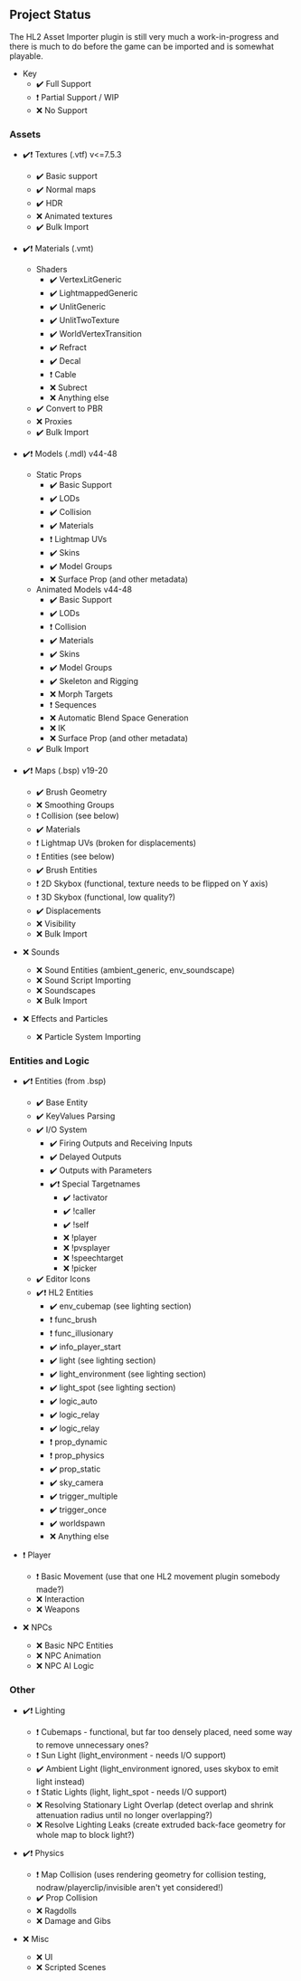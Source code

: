 ## Project Status

The HL2 Asset Importer plugin is still very much a work-in-progress and there is much to do before the game can be imported and is somewhat playable.
- Key
	- :heavy_check_mark: Full Support
	- :heavy_exclamation_mark: Partial Support / WIP
	- :x: No Support

### Assets

- :heavy_check_mark::heavy_exclamation_mark: Textures (.vtf) v<=7.5.3
	- :heavy_check_mark: Basic support
	- :heavy_check_mark: Normal maps
	- :heavy_check_mark: HDR
	- :x: Animated textures
	- :heavy_check_mark: Bulk Import
	
- :heavy_check_mark::heavy_exclamation_mark: Materials (.vmt)
	- Shaders
		- :heavy_check_mark: VertexLitGeneric
		- :heavy_check_mark: LightmappedGeneric
		- :heavy_check_mark: UnlitGeneric
		- :heavy_check_mark: UnlitTwoTexture
		- :heavy_check_mark: WorldVertexTransition
		- :heavy_check_mark: Refract
		- :heavy_check_mark: Decal
		- :heavy_exclamation_mark: Cable
		- :x: Subrect
		- :x: Anything else
	- :heavy_check_mark: Convert to PBR
	- :x: Proxies
	- :heavy_check_mark: Bulk Import

- :heavy_check_mark::heavy_exclamation_mark: Models (.mdl) v44-48
	- Static Props 
		- :heavy_check_mark: Basic Support
		- :heavy_check_mark: LODs
		- :heavy_check_mark: Collision
		- :heavy_check_mark: Materials
		- :heavy_exclamation_mark: Lightmap UVs
		- :heavy_check_mark: Skins
		- :heavy_check_mark: Model Groups
		- :x: Surface Prop (and other metadata)
	- Animated Models v44-48
		- :heavy_check_mark: Basic Support
		- :heavy_check_mark: LODs
		- :heavy_exclamation_mark: Collision
		- :heavy_check_mark: Materials
		- :heavy_check_mark: Skins
		- :heavy_check_mark: Model Groups
		- :heavy_check_mark: Skeleton and Rigging
		- :x: Morph Targets
		- :heavy_exclamation_mark: Sequences
		- :x: Automatic Blend Space Generation
		- :x: IK
		- :x: Surface Prop (and other metadata)
	- :heavy_check_mark: Bulk Import
	
- :heavy_check_mark::heavy_exclamation_mark: Maps (.bsp) v19-20
	- :heavy_check_mark: Brush Geometry
	- :x: Smoothing Groups
	- :heavy_exclamation_mark: Collision (see below)
	- :heavy_check_mark: Materials
	- :heavy_exclamation_mark: Lightmap UVs (broken for displacements)
	- :heavy_exclamation_mark: Entities (see below)
	- :heavy_check_mark: Brush Entities
	- :heavy_exclamation_mark: 2D Skybox (functional, texture needs to be flipped on Y axis)
	- :heavy_exclamation_mark: 3D Skybox (functional, low quality?)
	- :heavy_check_mark: Displacements
	- :x: Visibility
	- :x: Bulk Import

- :x: Sounds
	- :x: Sound Entities (ambient_generic, env_soundscape)
	- :x: Sound Script Importing
	- :x: Soundscapes
	- :x: Bulk Import

- :x: Effects and Particles
	- :x: Particle System Importing

### Entities and Logic
	
- :heavy_check_mark::heavy_exclamation_mark: Entities (from .bsp)
	- :heavy_check_mark: Base Entity
	- :heavy_check_mark: KeyValues Parsing
	- :heavy_check_mark: I/O System
		- :heavy_check_mark: Firing Outputs and Receiving Inputs
		- :heavy_check_mark: Delayed Outputs
		- :heavy_check_mark: Outputs with Parameters
		- :heavy_check_mark::heavy_exclamation_mark: Special Targetnames
			- :heavy_check_mark: !activator
			- :heavy_check_mark: !caller
			- :heavy_check_mark: !self
			- :x: !player
			- :x: !pvsplayer
			- :x: !speechtarget
			- :x: !picker
	- :heavy_check_mark: Editor Icons
	- :heavy_check_mark::heavy_exclamation_mark: HL2 Entities
		- :heavy_check_mark: env_cubemap (see lighting section)
		- :heavy_exclamation_mark: func_brush
		- :heavy_exclamation_mark: func_illusionary
		- :heavy_check_mark: info_player_start
		- :heavy_check_mark: light (see lighting section)
		- :heavy_check_mark: light_environment (see lighting section)
		- :heavy_check_mark: light_spot (see lighting section)
		- :heavy_check_mark: logic_auto
		- :heavy_check_mark: logic_relay
		- :heavy_check_mark: logic_relay
		- :heavy_exclamation_mark: prop_dynamic
		- :heavy_exclamation_mark: prop_physics
		- :heavy_check_mark: prop_static
		- :heavy_check_mark: sky_camera
		- :heavy_check_mark: trigger_multiple
		- :heavy_check_mark: trigger_once
		- :heavy_check_mark: worldspawn
		- :x: Anything else

- :heavy_exclamation_mark: Player
	- :heavy_exclamation_mark: Basic Movement (use that one HL2 movement plugin somebody made?)
	- :x: Interaction
	- :x: Weapons

- :x: NPCs
	- :x: Basic NPC Entities
	- :x: NPC Animation
	- :x: NPC AI Logic

### Other

- :heavy_check_mark::heavy_exclamation_mark: Lighting
	- :heavy_exclamation_mark: Cubemaps - functional, but far too densely placed, need some way to remove unnecessary ones?
	- :heavy_exclamation_mark: Sun Light (light_environment - needs I/O support)
	- :heavy_check_mark: Ambient Light (light_environment ignored, uses skybox to emit light instead)
	- :heavy_exclamation_mark: Static Lights (light, light_spot - needs I/O support)
	- :x: Resolving Stationary Light Overlap (detect overlap and shrink attenuation radius until no longer overlapping?)
	- :x: Resolve Lighting Leaks (create extruded back-face geometry for whole map to block light?)

- :heavy_check_mark::heavy_exclamation_mark: Physics
	- :heavy_exclamation_mark: Map Collision (uses rendering geometry for collision testing, nodraw/playerclip/invisible aren't yet considered!)
	- :heavy_check_mark: Prop Collision
	- :x: Ragdolls
	- :x: Damage and Gibs
	
- :x: Misc
	- :x: UI
	- :x: Scripted Scenes


